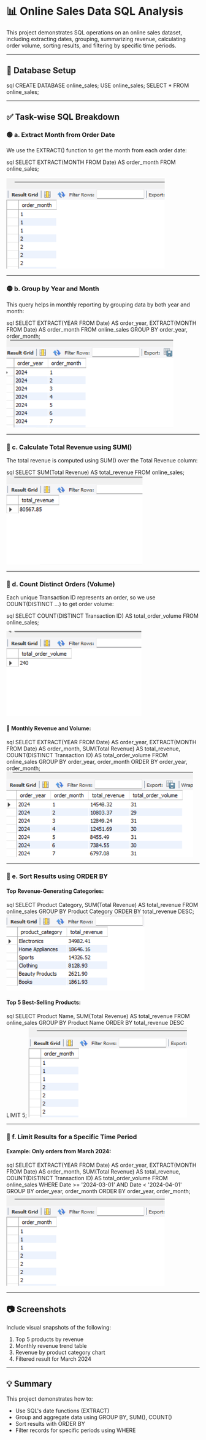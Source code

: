 # 📊 Online Sales Data SQL Analysis

This project demonstrates SQL operations on an online sales dataset, including extracting dates, grouping, summarizing revenue, calculating order volume, sorting results, and filtering by specific time periods.

---

## 📁 Database Setup

sql
CREATE DATABASE online_sales;
USE online_sales;
SELECT * FROM online_sales;


---

## ✅ Task-wise SQL Breakdown

### 🟢 a. Extract Month from Order Date

We use the EXTRACT() function to get the month from each order date:

sql
SELECT EXTRACT(MONTH FROM Date) AS order_month
FROM online_sales;

![Month from Order Date](a_order_month.png)

---

### 🟡 b. Group by Year and Month

This query helps in monthly reporting by grouping data by both year and month:

sql
SELECT
    EXTRACT(YEAR FROM Date) AS order_year,
    EXTRACT(MONTH FROM Date) AS order_month
FROM online_sales
GROUP BY order_year, order_month;
![Group by year & month](b_group_by.png)

---

### 🔺 c. Calculate Total Revenue using SUM()

The total revenue is computed using SUM() over the Total Revenue column:

sql
SELECT
    SUM(Total Revenue) AS total_revenue
FROM online_sales;
![Total revenue](c_total_revenue.png)

---

### 🔴 d. Count Distinct Orders (Volume)

Each unique Transaction ID represents an order, so we use COUNT(DISTINCT ...) to get order volume:

sql
SELECT
    COUNT(DISTINCT Transaction ID) AS total_order_volume
FROM online_sales;

![Count Distinct Orders](d_order_vol.png)


#### 📅 Monthly Revenue and Volume:

sql
SELECT
    EXTRACT(YEAR FROM Date) AS order_year,
    EXTRACT(MONTH FROM Date) AS order_month,
    SUM(Total Revenue) AS total_revenue,
    COUNT(DISTINCT Transaction ID) AS total_order_volume
FROM online_sales
GROUP BY order_year, order_month
ORDER BY order_year, order_month;
![Monthly Revenue and Volume](f_month_rev_vol.png)

---

### 👣 e. Sort Results using ORDER BY

#### Top Revenue-Generating Categories:

sql
SELECT
    Product Category,
    SUM(Total Revenue) AS total_revenue
FROM online_sales
GROUP BY Product Category
ORDER BY total_revenue DESC;
![Revenue-Generating Categories](g_rev_category.png)

#### Top 5 Best-Selling Products:

sql
SELECT
    Product Name,
    SUM(Total Revenue) AS total_revenue
FROM online_sales
GROUP BY Product Name
ORDER BY total_revenue DESC
LIMIT 5;
![Month from Order Date](a_order_month.png)

---

### 👢 f. Limit Results for a Specific Time Period

#### Example: Only orders from March 2024:

sql
SELECT
    EXTRACT(YEAR FROM Date) AS order_year,
    EXTRACT(MONTH FROM Date) AS order_month,
    SUM(Total Revenue) AS total_revenue,
    COUNT(DISTINCT Transaction ID) AS total_order_volume
FROM online_sales
WHERE Date >= '2024-03-01' AND Date < '2024-04-01'
GROUP BY order_year, order_month
ORDER BY order_year, order_month;
![Month from Order Date](a_order_month.png)

---

## 📷 Screenshots

Include visual snapshots of the following:
1. Top 5 products by revenue
2. Monthly revenue trend table
3. Revenue by product category chart
4. Filtered result for March 2024

---

## 💡 Summary

This project demonstrates how to:
- Use SQL's date functions (EXTRACT)
- Group and aggregate data using GROUP BY, SUM(), COUNT()
- Sort results with ORDER BY
- Filter records for specific periods using WHERE
